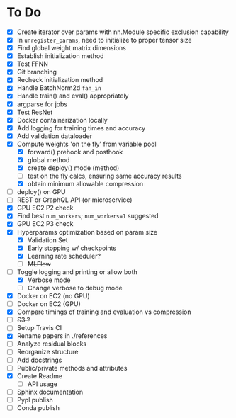 # To Do
- [X] Create iterator over params with nn.Module specific exclusion capability
- [X] In `unregister_params`, need to initialize to proper tensor size
- [X] Find global weight matrix dimensions
- [X] Establish initialization method
- [X] Test FFNN
- [X] Git branching
- [X] Recheck initialization method
- [X] Handle BatchNorm2d `fan_in`
- [X] Handle train() and eval() appropriately
- [X] argparse for jobs
- [X] Test ResNet
- [X] Docker containerization locally
- [X] Add logging for training times and accuracy
- [X] Add validation dataloader
- [X] Compute weights 'on the fly' from variable pool
	- [X] forward() prehook and posthook
	- [X] global method
	- [X] create deploy() mode (method)
	- [ ] test on the fly calcs, ensuring same accuracy results
	- [X] obtain minimum allowable compression
- [ ] deploy() on GPU
- [ ] ~~REST or GraphQL API (or microservice)~~
- [X] GPU EC2 P2 check
- [X] Find best `num_workers`; `num_workers=1` suggested
- [X] GPU EC2 P3 check
- [X] Hyperparams optimization based on param size
	- [X] Validation Set
	- [X] Early stopping w/ checkpoints
	- [X] Learning rate scheduler?
	- [ ] ~~MLFlow~~
- [ ] Toggle logging and printing or allow both
	- [X] Verbose mode
	- [ ] Change verbose to debug mode
- [X] Docker on EC2 (no GPU)
- [ ] Docker on EC2 (GPU)
- [X] Compare timings of training and evaluation vs compression
- [ ] ~~S3 ?~~
- [ ] Setup Travis CI
- [X] Rename papers in ./references
- [ ] Analyze residual blocks
- [ ] Reorganize structure
- [ ] Add docstrings
- [ ] Public/private methods and attributes
- [X] Create Readme
	- [ ] API usage
- [ ] Sphinx documentation
- [ ] Pypl publish
- [ ] Conda publish
